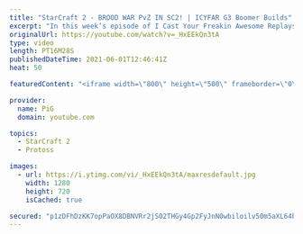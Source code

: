 ```yaml
---
title: "StarCraft 2 - BROOD WAR PvZ IN SC2! | ICYFAR G3 Boomer Builds"
excerpt: "In this week’s episode of I Cast Your Freakin Awesome Replays (ICYFAR) players sent in their StarCraft 2 replays where they bring back strats from yesteryear (Boomer Builds)! Here’s a fun game of protoss versus zerg completing the challenge in humorous fashion.   NEW ICYFAR CHALLENGE: One-Two Punch."
originalUrl: https://youtube.com/watch?v=_HxEEkQn3tA
type: video
length: PT16M28S
publishedDateTime: 2021-06-01T12:46:41Z
heat: 50

featuredContent: "<iframe width=\"800\" height=\"500\" frameborder=\"0\" src=\"https://www.youtube.com/embed/_HxEEkQn3tA\" allow=\"accelerometer; autoplay; encrypted-media; gyroscope; picture-in-picture\" allowfullscreen></iframe>"

provider:
  name: PiG
  domain: youtube.com

topics:
  - StarCraft 2
  - Protoss

images:
  - url: https://i.ytimg.com/vi/_HxEEkQn3tA/maxresdefault.jpg
    width: 1280
    height: 720
    isCached: true

secured: "p1zDFhDzKK7opPaOX8DBNVRr2jS02THGy4Gp2FyJnN0wbiloilv50m5aXL64hp9uII9stggA1KKEw4E9Hg/Nk5kfNu/b+SJQKifiJDqhSOYrr7VBeejxBu18HVbykxSKiTqGHD4DK0uPKtNp2pRyToVNhagf1ppMnYzULuixEwcsNOacIz33uGpOJqagWpY8x5xGszHwfbfRDqCCqgTSr6OMkIQ4HI1TYTMqP87mmCBZXHPMocuIjUdxc3VGgGp2Ii7ob0m19Wy//qgJGsZKE/Plk8JPRHQNg8vZV+CyfiFWWUB/GBAd/2at2ZoVkxVsSdy/h5fbpkpWqsldB6de4RLWdzG3cSSozBI6BPrGENzYMa1MgCvO5t37k1nl72Lt9iKqeEpf7+McskqEkmeMh3GoFN9QPjbGDm/6pS5HG2w=;Onwu51IfvOf7mVjf5adaRg=="
---
```


